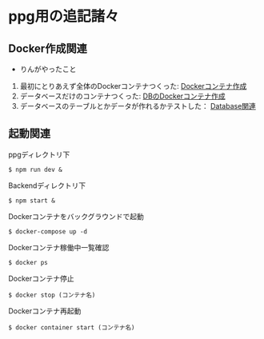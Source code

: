 # ppg用の追記諸々
## Docker作成関連
- りんがやったこと

1. 最初にとりあえず全体のDockerコンテナつくった: [Dockerコンテナ作成](https://github.com/itc-s22025/ppg_postscript/blob/main/aboutFirstMakingDocker.md)
2. データベースだけのコンテナつくった: [DBのDockerコンテナ作成](https://github.com/itc-s22025/ppg_postscript/blob/main/aboutDbContainer.md)
3. データベースのテーブルとかデータが作れるかテストした： [Database関連](https://github.com/itc-s22025/ppg_postscript/blob/main/aboutDb.md)


## 起動関連
ppgディレクトリ下
``` terminal 
$ npm run dev &
```
Backendディレクトリ下
``` terminal 
$ npm start &
```
Dockerコンテナをバックグラウンドで起動
``` terminal 
$ docker-compose up -d
```
Dockerコンテナ稼働中一覧確認
``` terminal 
$ docker ps
```
Dockerコンテナ停止
``` terminal 
$ docker stop (コンテナ名)
```
Dockerコンテナ再起動
``` terminal
$ docker container start (コンテナ名)
```
